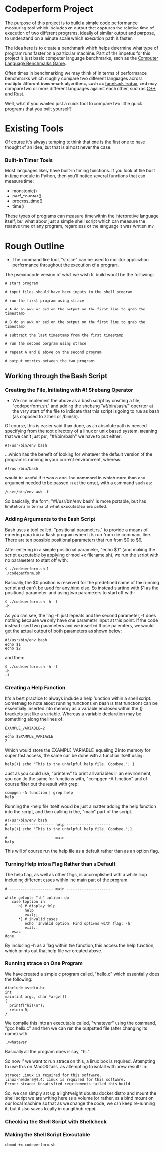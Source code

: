 # Codeperform Project

The purpose of this project is to build a simple code performance measuring tool which includes an output that captures the relative time of execution of two different programs, ideally of similar output and purpose, to understand on a minute scale which execution path is faster.

The idea here is to create a benchmark which helps determine what type of program runs faster on a particular machine. Part of the impetus for this project is just basic computer language benchmarks, such as the [Computer Language Benchmarks Game](https://benchmarksgame-team.pages.debian.net/benchmarksgame/index.html).

Often times in benchmarking we may think of in terms of performance benchmarks which roughly compare two different languages across multiple different benchmark algorithms, such as [fannkuck-redux](https://benchmarksgame-team.pages.debian.net/benchmarksgame/description/fannkuchredux.html#fannkuchredux), and may compare two or more different languages against each other, such as [C++ and Rust](https://benchmarksgame-team.pages.debian.net/benchmarksgame/fastest/gpp-rust.html).

Well, what if you wanted just a quick tool to compare two little quick programs that you built yourself?

# Existing Tools

Of course it's always temping to think that one is the first one to have thought of an idea, but that is almost never the case.

### Built-in Timer Tools

Most languages likely have built-in timing functions. If you look at the built in [time](https://docs.python.org/3/library/time.html) module in Python, then you’ll notice several functions that can measure time:

* monotonic()
* perf_counter()
* process_time()
* time()

These types of programs can measure time within the interpretive language itself, but what about just a simple shell script which can measure the relative time of any program, regardless of the language it was written in?

# Rough Outline

* The command line tool, "strace" can be used to monitor application performance throughout the execution of a program.

The pseudocode version of what we wish to build would be the following:

```
# start program

# input files should have been inputs to the shell program

# run the first program using strace

# A do an awk or sed on the output on the first line to grab the timestamp

# B do an awk or sed on the output on the first line to grab the timestamp

# subtract the last_timestamp from the first_timestamp

# run the second porgram using strace

# repeat A and B above on the second program

# output metrics between the two programs

```

## Working through the Bash Script

### Creating the File, Initiating with #! Shebang Operator

* We can implement the above as a bash script by creating a file, "codeperform.sh," and adding the shebang "#!/bin/bash/" operator at the very start of the file to indicate that this script is going to run as bash (as opposed to zshell or /bin/sh).

Of course, this is easier said than done, as an absolute path is needed specifying from the root directory of a linux or unix based system, meaning that we can't just put, "#!/bin/bash" we have to put either:

```
#!/usr/bin/env bash
```
...which has the benefit of looking for whatever the default version of the program is running in your current environment, whereas: 

```
#!/usr/bin/bash
```
would be useful if it was a one-line command in which more than one argument needed to be passed in at the onset, with a command such as:

```
/user/bin/env awk -f
```
So basically, the form, "#!/usr/bin/env bash" is more portable, but has limitations in terms of what executables are called.

### Adding Arguments to the Bash Script

Bash uses a tool called, "positional parameters," to provide a means of etnering data into a Bash program when it is run from the command line. There are ten possible positional parameters that run from $0 to $9.

After entering in a simple positional parameter, "echo $0" (and making the script executable by applying chmod +x filename.sh), we run the script with no parameters to start off with:

```
$ ./codeperform.sh 1
./codeperform.sh
```
Basically, the $0 position is reserved for the predefined name of the running script and can't be used for anything else.  So instead starting with $1 as the positional parameter, and using two parameters to start off with:

```
$ ./codeperform.sh -h -f
-h
```

As you can see, the flag -h just repeats and the second parameter, -f does nothing because we only have one parameter input at this point.  If the code instead used two parameters and we inserted those paremters, we would get the actual output of both parameters as shown below:

```
#!/usr/bin/env bash
echo $1
echo $2
```
and then:
```
$ ./codeperform.sh -h -f
-h
-f
```

### Creating a Help Function

It's a best practice to always include a help function within a shell script.  Something to note about running functions on bash is that functions can be essentially inserted into memory as a variable enclosed within the {} brackets just like a variable.  Whereas a variable declaration may be something along the lines of:

```
EXAMPLE_VARIABLE=2
...
echo $EXAMPLE_VARIABLE
2
```
Which would store the EXAMPLE_VARIABLE, equaling 2 into memory for super fast access, the same can be done with a function itself using:

```
help(){ echo "This is the unhelpful help file. Goodbye."; }
```

Just as you could use, "printenv" to print all variables in an environment, you can do the same for functions with, "compgen -A function" and of course filter out the result with grep:

```
compgen -A function | grep help
help
```

Running the -help file itself would be just a matter adding the help function into the script, and then calling in the, "main" part of the script.

```
#!/usr/bin/env bash
# -------------------- help --------------------
help(){ echo "This is the unhelpful help file. Goodbye.";}

# -------------------- main --------------------
help
```

This will of course run the help file as a default rather than as an option flag.

### Turning Help into a Flag Rather than a Default

The help flag, as well as other flags, is accomplished with a while loop including different cases within the main part of the program.

```
# -------------------- main --------------------

while getopts ":h" option; do
   case $option in
      h) # display Help
         help
         exit;;
      *) # invalid cases
         echo 'Invalid option. Find options with flag: -h'
         exit;;
   esac
done
```
By including -h as a flag within the function, this access the help function, which prints out that help file we created above.

### Running strace on One Program

We have created a simple c program called, "hello.c" which essentially does the following:

```
#include <stdio.h>
int
main(int argc, char *argv[])
{
  printf("hi!\n");
  return 0;
}
```
We compile this into an executable called, "whatever" using the command, "gcc hello.c" and then we can run the outputted file (after changing its name) with 

```
./whatever
```
Basically all the program does is say, "hi."

So now if we want to run strace on this, a linux box is required.  Attempting to use this on MacOS fails, as attempting to isntall with brew results in:

```
strace: Linux is required for this software.
linux-headers@4.4: Linux is required for this software.
Error: strace: Unsatisfied requirements failed this build
```

So, we can simply set up a lightweight ubuntu docker distro and mount the shell script we are writing here as a volume (or rather, as a bind mount on our local machine so that as we change the code, we can keep re-running it, but it also saves locally in our github repo).

### Checking the Shell Script with Shellcheck



### Making the Shell Script Executable

```
chmod +x codeperform.sh
```

